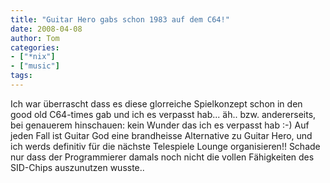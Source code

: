 ```yaml
---
title: "Guitar Hero gabs schon 1983 auf dem C64!"
date: 2008-04-08
author: Tom
categories:
- ["*nix"]
- ["music"]
tags:
---
```

Ich war überrascht dass es diese glorreiche Spielkonzept schon in den good old C64-times gab und ich es verpasst hab... äh.. bzw. andererseits, bei genauerem hinschauen: kein Wunder das ich es verpasst hab :-) Auf jeden Fall ist Guitar God eine brandheisse Alternative zu Guitar Hero, und ich werds definitiv für die nächste Telespiele Lounge organisieren!! Schade nur dass der Programmierer damals noch nicht die vollen Fähigkeiten des SID-Chips auszunutzen wusste..

<object width="425" height="355"><param name="movie" value="http://www.youtube.com/v/w-cF-MN7tQ4&hl=en"></param><param name="wmode" value="transparent"></param><embed src="http://www.youtube.com/v/w-cF-MN7tQ4&hl=en" type="application/x-shockwave-flash" wmode="transparent" width="425" height="355"></embed></object>